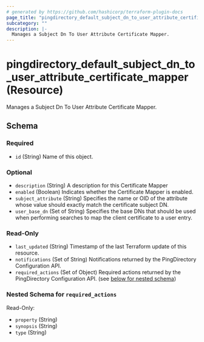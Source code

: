 ```yaml
---
# generated by https://github.com/hashicorp/terraform-plugin-docs
page_title: "pingdirectory_default_subject_dn_to_user_attribute_certificate_mapper Resource - terraform-provider-pingdirectory"
subcategory: ""
description: |-
  Manages a Subject Dn To User Attribute Certificate Mapper.
---
```


# pingdirectory_default_subject_dn_to_user_attribute_certificate_mapper (Resource)

Manages a Subject Dn To User Attribute Certificate Mapper.



<!-- schema generated by tfplugindocs -->
## Schema

### Required

- `id` (String) Name of this object.

### Optional

- `description` (String) A description for this Certificate Mapper
- `enabled` (Boolean) Indicates whether the Certificate Mapper is enabled.
- `subject_attribute` (String) Specifies the name or OID of the attribute whose value should exactly match the certificate subject DN.
- `user_base_dn` (Set of String) Specifies the base DNs that should be used when performing searches to map the client certificate to a user entry.

### Read-Only

- `last_updated` (String) Timestamp of the last Terraform update of this resource.
- `notifications` (Set of String) Notifications returned by the PingDirectory Configuration API.
- `required_actions` (Set of Object) Required actions returned by the PingDirectory Configuration API. (see [below for nested schema](#nestedatt--required_actions))

<a id="nestedatt--required_actions"></a>
### Nested Schema for `required_actions`

Read-Only:

- `property` (String)
- `synopsis` (String)
- `type` (String)


